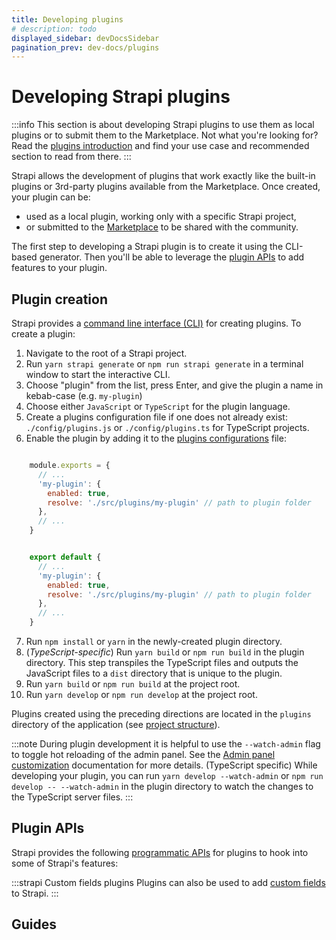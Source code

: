 ```yaml
---
title: Developing plugins
# description: todo
displayed_sidebar: devDocsSidebar
pagination_prev: dev-docs/plugins
---
```


# Developing Strapi plugins

:::info
This section is about developing Strapi plugins to use them as local plugins or to submit them to the Marketplace. Not what you're looking for? Read the [plugins introduction](/dev-docs/plugins) and find your use case and recommended section to read from there.
:::

Strapi allows the development of plugins that work exactly like the built-in plugins or 3rd-party plugins available from the Marketplace. Once created, your plugin can be:

- used as a local plugin, working only with a specific Strapi project,
- or submitted to the [Marketplace](https://market.strapi.io) to be shared with the community.

The first step to developing a Strapi plugin is to create it using the CLI-based generator. Then you'll be able to leverage the [plugin APIs](#plugin-apis) to add features to your plugin.

## Plugin creation

Strapi provides a [command line interface (CLI)](/dev-docs/cli) for creating plugins. To create a plugin:

1. Navigate to the root of a Strapi project.
2. Run `yarn strapi generate` or `npm run strapi generate` in a terminal window to start the interactive CLI.
4. Choose "plugin" from the list, press Enter, and give the plugin a name in kebab-case (e.g. `my-plugin`)
5. Choose either `JavaScript` or `TypeScript` for the plugin language.
6. Create a plugins configuration file if one does not already exist: `./config/plugins.js` or `./config/plugins.ts` for TypeScript projects.
7. Enable the plugin by adding it to the [plugins configurations](/dev-docs/configurations/plugins) file:

<Tabs>
<TabItem value="js" label="JavaScript">

```js title="./config/plugins.js"

    module.exports = {
      // ...
      'my-plugin': {
        enabled: true,
        resolve: './src/plugins/my-plugin' // path to plugin folder
      },
      // ...
    }
```
</TabItem>

<TabItem value="ts" label="TypeScript">

```js title=./config/plugins.ts

    export default {
      // ...
      'my-plugin': {
        enabled: true,
        resolve: './src/plugins/my-plugin' // path to plugin folder
      },
      // ...
    }


```

</TabItem>
</Tabs>

7. Run `npm install` or `yarn` in the newly-created plugin directory.
8. (*TypeScript-specific*) Run `yarn build` or `npm run build` in the plugin directory. This step transpiles the TypeScript files and outputs the JavaScript files to a `dist` directory that is unique to the plugin.
9. Run `yarn build` or `npm run build` at the project root.
10. Run `yarn develop` or `npm run develop` at the project root.

Plugins created using the preceding directions are located in the `plugins` directory of the application (see [project structure](/dev-docs/project-structure)).

:::note
During plugin development it is helpful to use the `--watch-admin` flag to toggle hot reloading of the admin panel. See the [Admin panel customization](/dev-docs/admin-panel-customization) documentation for more details. (TypeScript specific) While developing your plugin, you can run `yarn develop --watch-admin` or `npm run develop -- --watch-admin` in the plugin directory to watch the changes to the TypeScript server files.
:::

## Plugin APIs

Strapi provides the following [programmatic APIs](dev-docs/plugins/api) for plugins to hook into some of Strapi's features:

<CustomDocCardsWrapper>
<CustomDocCard emoji="" title="Server API" description="Use the Server API to have your plugin interact with the backend server of Strapi." link="/dev-docs/plugins/server-api" />
<CustomDocCard emoji="" title="Admin Panel API" description="Use the Admin Panel API to have your plugin interact with the admin panel of Strapi." link="/dev-docs/plugins/admin-panel-api" />
</CustomDocCardsWrapper>

:::strapi Custom fields plugins
Plugins can also be used to add [custom fields](/dev-docs/custom-fields) to Strapi.
:::

## Guides

<CustomDocCard small emoji="💁" title="How to submit your plugin to the Strapi Marketplace" description="" link="/dev-docs/plugins/guides/marketplace" />
